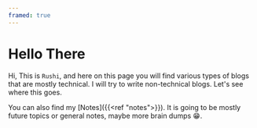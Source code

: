 ```yaml
---
framed: true
---
```


# Hello There

Hi, This is `Rushi`, and here on this page you will find various types of blogs that are mostly technical. I will try to write non-technical blogs. Let's see where this goes.

You can also find my [Notes]({{<ref "notes">}}). It is going to be mostly future topics or general notes, maybe more brain dumps 😁.
